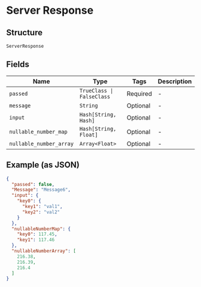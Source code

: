 
# Server Response

## Structure

`ServerResponse`

## Fields

| Name | Type | Tags | Description |
|  --- | --- | --- | --- |
| `passed` | `TrueClass \| FalseClass` | Required | - |
| `message` | `String` | Optional | - |
| `input` | `Hash[String, Hash]` | Optional | - |
| `nullable_number_map` | `Hash[String, Float]` | Optional | - |
| `nullable_number_array` | `Array<Float>` | Optional | - |

## Example (as JSON)

```json
{
  "passed": false,
  "Message": "Message6",
  "input": {
    "key0": {
      "key1": "val1",
      "key2": "val2"
    }
  },
  "nullableNumberMap": {
    "key0": 117.45,
    "key1": 117.46
  },
  "nullableNumberArray": [
    216.38,
    216.39,
    216.4
  ]
}
```


